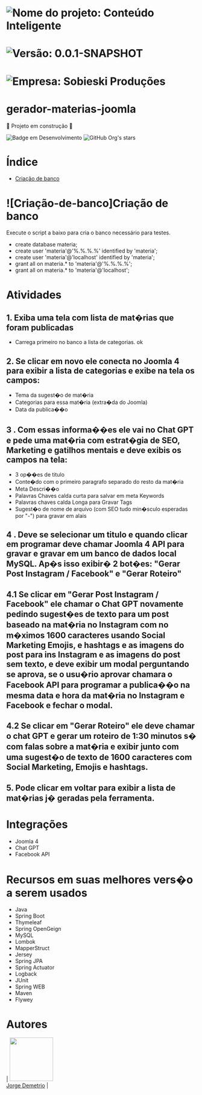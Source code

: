 # ![Nome do projeto: Conteúdo Inteligente](https://img.shields.io/badge/nome_do_projeto-Conteúdo_Inteligente-blue)
# ![Versão: 0.0.1-SNAPSHOT](https://img.shields.io/badge/version-0.0.1SNAPSHOT-blue)
# ![Empresa: Sobieski Produções](https://img.shields.io/badge/empresa-sobieski_produções-blue)
# gerador-materias-joomla
:hammer: Projeto em construção :construction:


![Badge em Desenvolvimento](http://img.shields.io/static/v1?label=STATUS&message=EM%20DESENVOLVIMENTO&color=GREEN&style=for-the-badge)
![GitHub Org's stars](https://img.shields.io/github/stars/jorgedemetrio?style=social)


# Índice 
* [Criação de banco](#Criação-de-banco)



# ![Criação-de-banco]Criação de banco
Execute o script a baixo para cria o banco necessário para testes.
-    create database materia;
-    create user 'materia'@'%.%.%.%' identified by 'materia';
-    create user 'materia'@'localhost' identified by 'materia';
-    grant all on materia.* to  'materia'@'%.%.%.%';
-    grant all on materia.* to  'materia'@'localhost';

# Atividades
## 1. Exiba uma tela com lista de mat�rias que foram publicadas
- Carrega primeiro no banco a lista de categorias. ok

## 2. Se clicar em novo ele conecta no Joomla 4 para exibir a lista de categorias e exibe na tela os campos: 
   - Tema da sugest�o de  mat�ria  
   - Categorias para essa mat�ria (extra�da do Joomla)
   - Data da publica��o
   
## 3 . Com essas informa��es ele vai no Chat GPT e pede uma mat�ria com estrat�gia de SEO, Marketing e gatilhos mentais e deve exibis os campos na tela:
   - 3 op��es de  titulo
   - Conte�do com o primeiro paragrafo separado do resto da mat�ria
   - Meta Descri��o
   - Palavras Chaves calda curta para salvar em meta Keywords
   -  Palavras chaves calda Longa para Gravar Tags
   - Sugest�o de nome de arquivo (com SEO tudo min�sculo esperadas por "-") para gravar em alais

## 4 . Deve se selecionar um titulo e quando clicar em programar deve chamar Joomla 4 API para gravar e gravar em um banco de dados local MySQL. Ap�s isso exibir� 2 bot�es: "Gerar Post Instagram / Facebook" e "Gerar Roteiro"

## 4.1 Se clicar em "Gerar Post Instagram / Facebook" ele chamar o Chat GPT novamente pedindo sugest�es de texto  para um post baseado na mat�ria no Instagram com no m�ximos 1600 caracteres usando Social Marketing Emojis, e hashtags e as imagens do post para ins Instagram e as imagens do post sem texto, e deve exibir um modal perguntando se aprova, se o usu�rio aprovar chamara o Facebook API para programar a publica��o na mesma data e hora da mat�ria no Instagram e Facebook e fechar o modal.

## 4.2 Se clicar em "Gerar Roteiro" ele deve chamar o chat GPT e gerar um roteiro de 1:30 minutos s� com falas sobre a mat�ria e exibir junto com uma sugest�o de texto de 1600 caracteres com Social Marketing, Emojis e hashtags.

## 5. Pode clicar em voltar para exibir a lista de mat�rias j� geradas pela ferramenta.




# Integrações
- Joomla 4
- Chat GPT
- Facebook API


# Recursos em suas melhores vers�o a serem usados
- Java
- Spring Boot
- Thymeleaf
- Spring OpenGeign
- MySQL
- Lombok
- MapperStruct
- Jersey
- Spring JPA 
- Spring Actuator
- Logback 
- JUnit
- Spring WEB
- Maven
- Flywey


# Autores

| <img loading="lazy" src="https://avatars.githubusercontent.com/u/10842384?v=4" width="115" /><br/>
[Jorge Demetrio](https://github.com/jorgedemetrio) |


